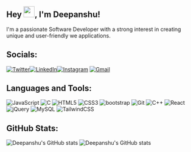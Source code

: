 ## Hey <img src="https://github.com/TheDudeThatCode/TheDudeThatCode/blob/master/Assets/Hi.gif" width="29">, I'm Deepanshu!

I'm a passionate Software Developer with a strong interest in creating unique and user-friendly we applications.

## Socials:

[![Twitter](https://img.shields.io/badge/Twitter-%231DA1F2.svg?style=for-the-badge&logo=Twitter&logoColor=white)](https://x.com/DeepanshuM80248)[![LinkedIn](https://img.shields.io/badge/linkedin-%230077B5.svg?style=for-the-badge&logo=linkedin&logoColor=white)](https://www.linkedin.com/in/deepanshu-mehandia-5a90b420a/)[![Instagram](https://img.shields.io/badge/Instagram-%23E4405F.svg?style=for-the-badge&logo=Instagram&logoColor=white)](https://www.instagram.com/deepanshu_mehandia/) [![Gmail](https://img.shields.io/badge/Gmail-D14836?style=for-the-badge&logo=gmail&logoColor=white)](deepanshu2109mehandia@gmail.com)


## Languages and Tools:

 ![JavaScript](https://img.shields.io/badge/javascript-%23323330.svg?style=for-the-badge&logo=javascript&logoColor=%23F7DF1E)
![C](https://img.shields.io/badge/c-%2300599C.svg?style=for-the-badge&logo=c&logoColor=white)
![HTML5](https://img.shields.io/badge/html-%23E34F26.svg?style=for-the-badge&logo=html5&logoColor=white)
![CSS3](https://img.shields.io/badge/css-%231572B6.svg?style=for-the-badge&logo=css3&logoColor=white)
![bootstrap](https://img.shields.io/badge/Bootstrap-563D7C?style=for-the-badge&logo=bootstrap&logoColor=white)
![Git](https://img.shields.io/badge/git-%23F05033.svg?style=for-the-badge&logo=git&logoColor=white)
![C++](https://img.shields.io/badge/C%2B%2B-00599C?style=for-the-badge&logo=c%2B%2B&logoColor=white)
![React](https://img.shields.io/badge/react-%2320232a.svg?style=for-the-badge&logo=react&logoColor=%2361DAFB)
![jQuery](https://img.shields.io/badge/jquery-%230769AD.svg?style=for-the-badge&logo=jquery&logoColor=white)
![MySQL](https://img.shields.io/badge/mysql-4479A1.svg?style=for-the-badge&logo=mysql&logoColor=white)
![TailwindCSS](https://img.shields.io/badge/tailwindcss-%2338B2AC.svg?style=for-the-badge&logo=tailwind-css&logoColor=white)
  <!-- ![visitors](https://visitor-badge.glitch.me/badge?page_id=AnshuPathak-88825.AnshuPathak-88825&left_color=grey&right_color=blue) -->
## GitHub Stats:
  ![Deepanshu's GitHub stats](https://github-readme-stats.vercel.app/api?username=deepanshu-mehandia&show_icons=true&theme=tokyonight)
  ![Deepanshu's GitHub stats](https://github-readme-stats.vercel.app/api/top-langs?username=deepanshu-mehandia&show_icons=true&locale=en&layout=compact&theme=onedark)
  
  
  
